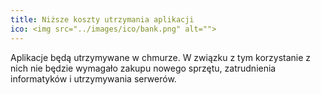 ```yaml
---
title: Niższe koszty utrzymania aplikacji
ico: <img src="../images/ico/bank.png" alt="">
---
```

Aplikacje będą utrzymywane w chmurze. W związku z tym korzystanie z nich nie będzie wymagało zakupu nowego sprzętu, zatrudnienia informatyków i utrzymywania serwerów.
